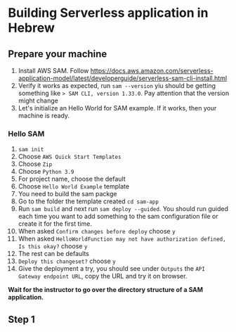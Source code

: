 # Building Serverless application in Hebrew

## Prepare your machine
1. Install AWS SAM. Follow https://docs.aws.amazon.com/serverless-application-model/latest/developerguide/serverless-sam-cli-install.html
2. Verify it works as expected, run `sam --version` yiu should be getting something like `> SAM CLI, version 1.33.0`. Pay attention that the version might change
3. Let's initialize an Hello World for SAM example. If it works, then your machine is ready.
### Hello SAM
1. `sam init`
2. Choose `AWS Quick Start Templates`
3. Choose `Zip`
4. Choose `Python 3.9`
5. For project name, choose the default
6. Choose `Hello World Example` template
7. You need to build the sam packge 
8. Go to the folder the template created `cd sam-app`
9. Run `sam build` and next run `sam deploy --guided`. You should run guided each time you want to add something to the sam configuration file or create it for the first time.
10. When asked `Confirm changes before deploy` choose `y`
11. When asked `HelloWorldFunction may not have authorization defined, Is this okay?` choose `y`
12. The rest can be defaults
13. `Deploy this changeset?` choose `y`
14. Give the deployment a try, you should see under `Outputs` the `API Gateway endpoint URL`, copy the URL and try it on browser.

**Wait for the instructor to go over the directory structure of a SAM application.**

## Step 1
